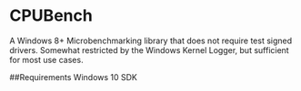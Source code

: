 # CPUBench
A Windows 8+ Microbenchmarking library that does not require test signed drivers. Somewhat restricted by the Windows Kernel Logger, but sufficient for most use cases.
 
##Requirements
Windows 10 SDK
